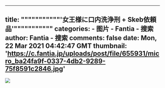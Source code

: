 
---
title: """""""""""'女王様に口内洗浄刑 + Skeb依頼品'"""""""""""
categories: 
    - 图片
    - Fantia - 搜索
author: Fantia - 搜索
comments: false
date: Mon, 22 Mar 2021 04:42:47 GMT
thumbnail: 'https://c.fantia.jp/uploads/post/file/655931/micro_ba24fa9f-0337-4db2-9289-75f8591c2846.jpg'
---

<div>   
<img src="https://c.fantia.jp/uploads/post/file/655931/micro_ba24fa9f-0337-4db2-9289-75f8591c2846.jpg" referrerpolicy="no-referrer">  
</div>
            